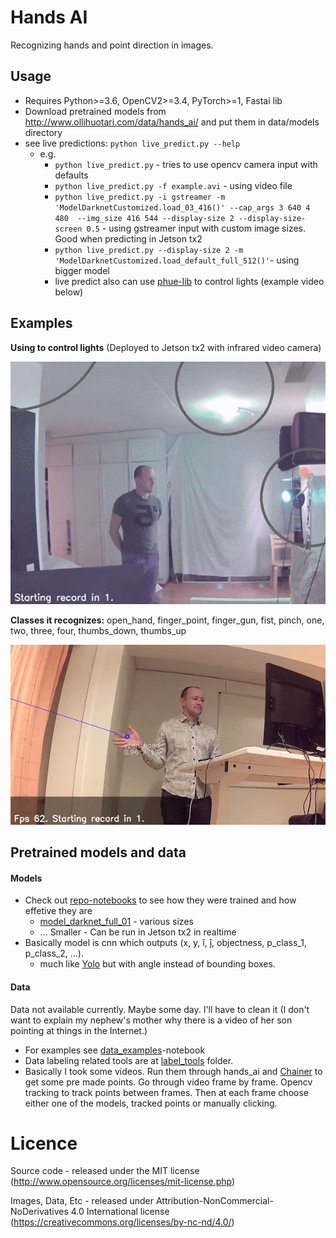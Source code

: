 # Hands AI

Recognizing hands and point direction in images.

## Usage

- Requires Python>=3.6, OpenCV2>=3.4, PyTorch>=1, Fastai lib
- Download pretrained models from http://www.ollihuotari.com/data/hands_ai/ and put them in data/models directory
- see live predictions: `python live_predict.py --help`
  - e.g.
    - `python live_predict.py` - tries to use opencv camera input with defaults
    - `python live_predict.py -f example.avi` - using video file
    - `python live_predict.py -i gstreamer -m 'ModelDarknetCustomized.load_03_416()' --cap_args 3 640 4 480  --img_size 416 544 --display-size 2 --display-size-screen 0.5` - using gstreamer input with custom image sizes. Good when predicting in Jetson tx2
    - `python live_predict.py --display-size 2 -m 'ModelDarknetCustomized.load_default_full_512()'`- using bigger model
    - live predict also can use [phue-lib](https://github.com/studioimaginaire/phue) to control lights (example video below)

## Examples

**Using to control lights** (Deployed to Jetson tx2 with infrared video camera)

![Hue Stuff](data/demos/hue_demo_3_optimized.gif)

**Classes it recognizes:** open_hand, finger_point, finger_gun, fist, pinch, one, two, three, four, thumbs_down, thumbs_up

![Classes Example](data/demos/demo_classes_2_both_hands_opt.gif)

## Pretrained models and data

#### Models

- Check out [repo-notebooks](https://github.com/holli/hands_ai/tree/master/notebooks) to see how they were trained and how effetive they are
  - [model_darknet_full_01](https://github.com/holli/hands_ai/blob/master/notebooks/model_darknet_full_01.ipynb) - various sizes
  - ... Smaller - Can be run in Jetson tx2 in realtime
- Basically model is cnn which outputs (x, y, &#238;, &#309;, objectness, p_class_1, p_class_2, ...).
  - much like [Yolo](https://pjreddie.com/darknet/yolo/) but with angle instead of bounding boxes.

#### Data

Data not available currently. Maybe some day. I'll have to clean it (I don't want to explain my nephew's mother why there is a video of her son pointing at things in the Internet.)

- For examples see [data_examples](https://github.com/holli/hands_ai/blob/master/notebooks/data_examples.ipynb)-notebook
- Data labeling related tools are at [label_tools](https://github.com/holli/hands_ai/tree/master/label_tools) folder.
- Basically I took some videos. Run them through hands_ai and [Chainer](https://github.com/DeNA/Chainer_Realtime_Multi-Person_Pose_Estimation) to get some pre made points. Go through video frame by frame. Opencv tracking to track points between frames. Then at each frame choose either one of the models, tracked points or manually clicking.


# Licence

Source code - released under the MIT license (http://www.opensource.org/licenses/mit-license.php)

Images, Data, Etc - released under Attribution-NonCommercial-NoDerivatives 4.0 International license (https://creativecommons.org/licenses/by-nc-nd/4.0/)





